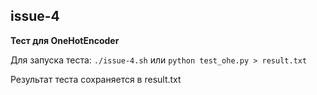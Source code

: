 ## issue-4

**Тест для OneHotEncoder**

Для запуска теста: `./issue-4.sh` или `python test_ohe.py > result.txt`

Результат теста сохраняется в result.txt